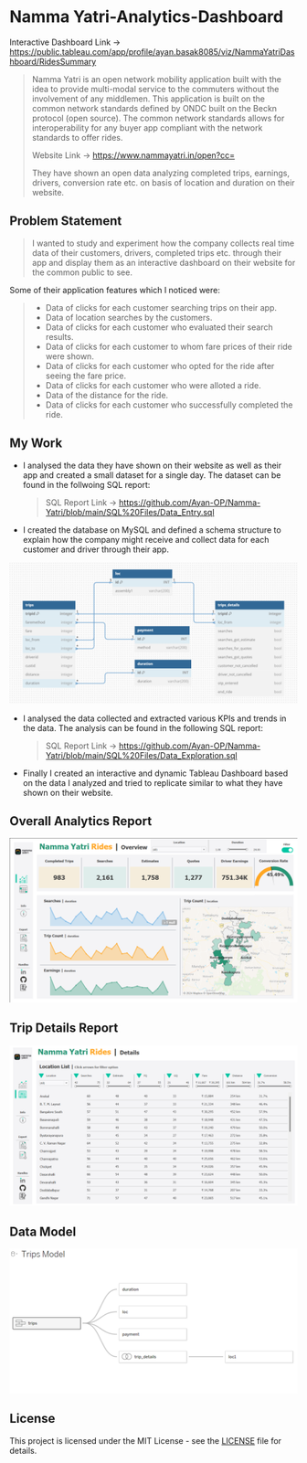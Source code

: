 # Namma Yatri-Analytics-Dashboard

Interactive Dashboard Link -> https://public.tableau.com/app/profile/ayan.basak8085/viz/NammaYatriDashboard/RidesSummary

>Namma Yatri is an open network mobility application built with the idea to provide multi-modal service to the commuters without the involvement of any middlemen. This application is built on the common network standards defined by ONDC built on the Beckn protocol (open source). The common network standards allows for interoperability for any buyer app compliant with the network standards to offer rides.
>
>Website Link -> https://www.nammayatri.in/open?cc=
>
>They have shown an open data analyzing completed trips, earnings, drivers, conversion rate etc. on basis of location and duration on their website.


## Problem Statement

> I wanted to study and experiment how the company collects real time data of their customers, drivers, completed trips etc. through their app and display them as an interactive dashboard on their website for the common public to see.

Some of their application features which I noticed were:

>- Data of clicks for each customer searching trips on their app.
>- Data of location searches by the customers.
>- Data of clicks for each customer who evaluated their search results.
>- Data of clicks for each customer to whom fare prices of their ride were shown.
>- Data of clicks for each customer who opted for the ride after seeing the fare price.
>- Data of clicks for each customer who were alloted a ride.
>- Data of the distance for the ride.
>- Data of clicks for each customer who successfully completed the ride.


## My Work

- I analysed the data they have shown on their website as well as their app and created a small dataset for a single day. The dataset can be found in the follwoing SQL report:
  >SQL Report Link -> https://github.com/Ayan-OP/Namma-Yatri/blob/main/SQL%20Files/Data_Entry.sql
- I created the database on MySQL and defined a schema structure to explain how the company might receive and collect data for each customer and driver through their app.

![Database_Schema](https://github.com/Ayan-OP/Namma-Yatri/blob/main/Imp%20images/Database_schema.png)

- I analysed the data collected and extracted various KPIs and trends in the data. The analysis can be found in the following SQL report:
  >SQL Report Link -> https://github.com/Ayan-OP/Namma-Yatri/blob/main/SQL%20Files/Data_Exploration.sql
- Finally I created an interactive and dynamic Tableau Dashboard based on the data I analyzed and tried to replicate similar to what they have shown on their website.


## Overall Analytics Report

![Analyst_Report](https://github.com/Ayan-OP/Namma-Yatri/blob/main/Imp%20images/%231.png)


## Trip Details Report

![Employee_Details](https://github.com/Ayan-OP/Namma-Yatri/blob/main/Imp%20images/%232.png)


## Data Model

![Data_Model](https://github.com/Ayan-OP/Namma-Yatri/blob/main/Imp%20images/%233.png)


## License

This project is licensed under the MIT License - see the [LICENSE](LICENSE) file for details.

